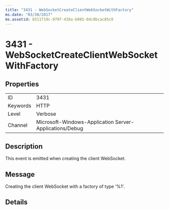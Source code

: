 ```yaml
---
title: "3431 - WebSocketCreateClientWebSocketWithFactory"
ms.date: "03/30/2017"
ms.assetid: 8311f19c-970f-436a-b985-0dc8bcac85c0
---
```

# 3431 - WebSocketCreateClientWebSocketWithFactory
## Properties  
  
|||  
|-|-|  
|ID|3431|  
|Keywords|HTTP|  
|Level|Verbose|  
|Channel|Microsoft-Windows-Application Server-Applications/Debug|  
  
## Description  
 This event is emitted when creating the client WebSocket.  
  
## Message  
 Creating the client WebSocket with a factory of type '%1'.  
  
## Details
